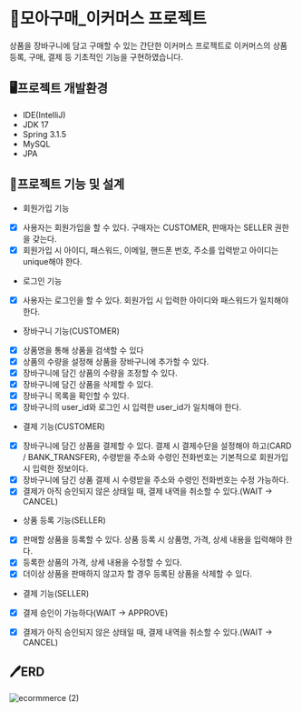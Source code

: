 
# 🛒모아구매_이커머스 프로젝트
상품을 장바구니에 담고 구매할 수 있는 간단한 이커머스 프로젝트로 이커머스의 상품 등록, 구매, 결제 등 기초적인 기능을 구현하였습니다.

## 🖥️프로젝트 개발환경
- IDE(IntelliJ)
- JDK 17
- Spring 3.1.5
- MySQL
- JPA


## 📝프로젝트 기능 및 설계

- 회원가입 기능
- [x] 사용자는 회원가입을 할 수 있다. 구매자는 CUSTOMER, 판매자는 SELLER 권한을 갖는다.
- [x] 회원가입 시 아이디, 패스워드, 이메일, 핸드폰 번호, 주소를 입력받고 아이디는 unique해야 한다.

- 로그인 기능
- [x] 사용자는 로그인을 할 수 있다. 회원가입 시 입력한 아이디와 패스워드가 일치해야 한다.

- 장바구니 기능(CUSTOMER)
- [x] 상품명을 통해 상품을 검색할 수 있다
- [x] 상품의 수량을 설정해 상품을 장바구니에 추가할 수 있다.
- [x] 장바구니에 담긴 상품의 수량을 조정할 수 있다.
- [x] 장바구니에 담긴 상품을 삭제할 수 있다.
- [x] 장바구니 목록을 확인할 수 있다.
- [x] 장바구니의 user_id와 로그인 시 입력한 user_id가 일치해야 한다.

- 결제 기능(CUSTOMER)
- [x] 장바구니에 담긴 상품을 결제할 수 있다. 결제 시 결제수단을 설정해야 하고(CARD / BANK_TRANSFER), 수령받을 주소와 수령인 전화번호는 기본적으로 회원가입 시 입력한 정보이다.
- [x] 장바구니에 담긴 상품 결제 시 수령받을 주소와 수령인 전화번호는 수정 가능하다.
- [x] 결제가 아직 승인되지 않은 상태일 때, 결제 내역을 취소할 수 있다.(WAIT -> CANCEL)

- 상품 등록 기능(SELLER)
- [x] 판매할 상품을 등록할 수 있다. 상품 등록 시 상품명, 가격, 상세 내용을 입력해야 한다.
- [x] 등록한 상품의 가격, 상세 내용을 수정할 수 있다.
- [x] 더이상 상품을 판매하지 않고자 할 경우 등록된 상품을 삭제할 수 있다.

- 결제 기능(SELLER)
- [x] 결제 승인이 가능하다(WAIT -> APPROVE)
- [x] 결제가 아직 승인되지 않은 상태일 때, 결제 내역을 취소할 수 있다.(WAIT -> CANCEL)


## 🖊️ERD
![ecormmerce (2)](https://github.com/yestruly/ecommerce/assets/132281280/442b8e6b-fc41-4259-ae23-b30a70856a94)
